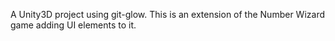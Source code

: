 A Unity3D project using git-glow. This is an extension of the Number Wizard game adding UI elements to it.
